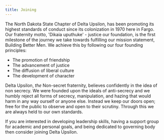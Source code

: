 ```yaml
---
title: Joining
---
```


The North Dakota State Chapter of Delta Upsilon, has been promoting its highest standards of conduct since its colonization in 1970 here in Fargo. Our fraternity motto, 'Dikaia uputhuke' - justice our foundation, is the first milestone of the journey we take towards fulfilling our mission statement, Building Better Men. We achieve this by following our four founding principles:

* The promotion of friendship
* The advancement of justice
* The diffusion of liberal culture
* The development of character

Delta Upsilon, _the_ Non-secret fraternity, believes confidently in the idea of non secrecy. We were founded upon the ideals of anti-secrecy and we humbly reject all forms of secrecy, manipulation, and hazing that would harm in any way ourself or anyone else. Instead we keep our doors open; free for the public to observe and open to their scrutiny. Through this we are always held to our own standards.

If you are interested in developing leadership skills, having a support group for academic and personal goals, and being dedicated to governing body then consider joining Delta Upsilon.